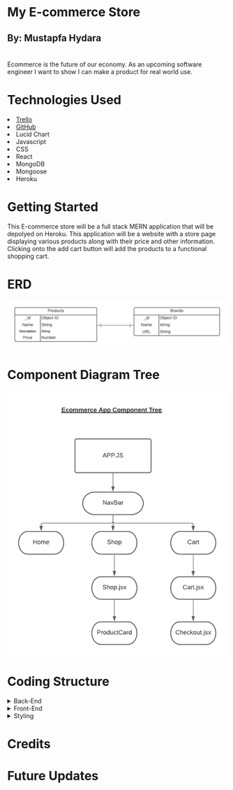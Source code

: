 # My E-commerce Store
## By: Mustapfa Hydara
#
Ecommerce is the future of our economy. As an upcoming software engineer I want to show I can make a product for real world use.

# Technologies Used
<li>  <a href = "https://trello.com/b/BNq3IkjE/ecommerce-store">Trello </a>
<li>  <a href = "https://github.com/mhydara0624/Ecommercestore">GitHub </a>
<li> Lucid Chart
<li> Javascript
<li> CSS
<li> React
<li> MongoDB
<li> Mongoose
<li> Heroku

# Getting Started
This E-commerce store will be a full stack MERN application that will be depolyed on Heroku. This application will be a website with a store page displaying various products along with their price and other information. Clicking onto the add cart button will add the products to a functional shopping cart.

# ERD
 <img src = 'mdpictures/EcommerceERD.png'>

 # Component Diagram Tree
 <img src = 'mdpictures/componenttreecommerce21.png'>

# Coding Structure
<details>
<summary> Back-End</summary>
</details>  

<details>
<summary> Front-End</summary>
</details>  

<details>
<summary> Styling</summary>
</details>  
 
 # Credits


 # Future Updates